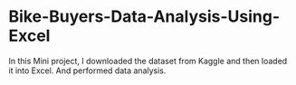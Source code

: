 # Bike-Buyers-Data-Analysis-Using-Excel
 In this Mini project, I downloaded the dataset from Kaggle and then loaded it into Excel. And performed data analysis. 
